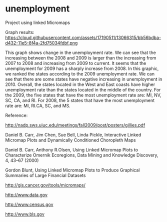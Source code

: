 # unemployment
Project using linked Micromaps


Graph results:
https://cloud.githubusercontent.com/assets/17190511/13066315/bb56bdba-d432-11e5-8f4a-2fd75034fdbf.png

This graph shows change in the unemployment rate. We can see that the increasing between the 2008 and 2009 is larger than the 
increasing from 2007 to 2008 and increasing from 2009 to current. It seems that the unemployment for 2009 has a sharply increase 
from 2008. In this graphic, we ranked the states according to the 2009 unemployment rate. We can see that there are some states
have negative increasing in unemployment in 2010. Overall, the states located in the West and East coasts have higher unemployment
rate than the states located in the middle of the country. For the 2009, the five states that have the most unemployment rate are:
MI, NV, SC, CA, and RI. For 2008, the 5 states that have the most unemployment rate are: MI, RI.CA, SC, and MS.

Reference:

http://nadp.sws.uiuc.edu/meetings/fall2009/post/posters/gillies.pdf

Daniel B. Carr, Jim Chen, Sue Bell, Linda Pickle, Interactive Linked Micromap Plots and Dynamically
Conditioned Choropleth Maps

Daniel B. Carr, Anthony R.Olsen, Using Linked Micromap Plots to Characterize Omernik Ecoregions, Data Mining 
and Knowledge Discovery, 4, 43–67 (2000)

Gordon Blunt, Using Linked Micromap Plots to Produce Graphical Summaries of Large Financial Datasets

http://gis.cancer.gov/tools/micromaps/

http://www.data.gov

http://www.census.gov

http://www.bls.gov



